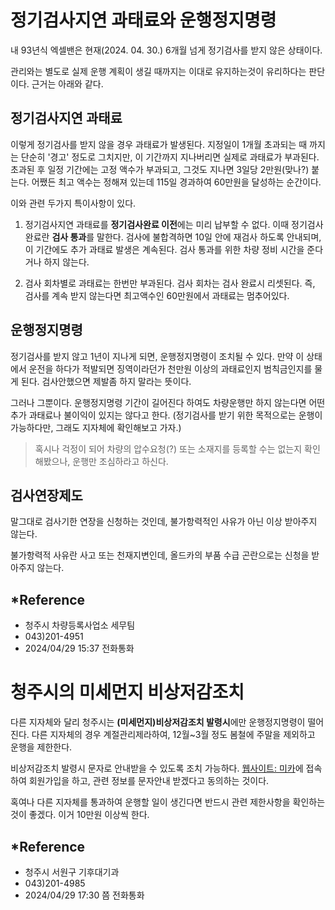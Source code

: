 # 정기검사지연 과태료와 운행정지명령

내 93년식 엑셀밴은 현재(2024. 04. 30.) 6개월 넘게 정기검사를 받지 않은 상태이다.

관리와는 별도로 실제 운행 계획이 생길 때까지는 이대로 유지하는것이 유리하다는 판단이다. 근거는 아래와 같다.

## 정기검사지연 과태료

이렇게 정기검사를 받지 않을 경우 과태료가 발생된다. 지정일이 1개월 초과되는 때 까지는 단순히 '경고' 정도로
그치지만, 이 기간까지 지나버리면 실제로 과태료가 부과된다. 초과된 후 일정 기간에는 고정 액수가 부과되고,
그것도 지나면 3일당 2만원(맞나?) 붙는다. 어쨌든 최고 액수는 정해져 있는데 115일 경과하여 60만원을 달성하는
순간이다.

이와 관련 두가지 특이사항이 있다. 

1. 정기검사지연 과태료를 **정기검사완료 이전**에는 미리 납부할 수 없다. 이때 정기검사 완료란 **검사 통과**를
말한다. 검사에 불합격하면 10일 안에 재검사 하도록 안내되며, 이 기간에도 추가 과태료 발생은 계속된다. 검사
통과를 위한 차량 정비 시간을 준다거나 하지 않는다.

2. 검사 회차별로 과태료는 한번만 부과된다. 검사 회차는 검사 완료시 리셋된다. 즉, 검사를 계속 받지
않는다면 최고액수인 60만원에서 과태료는 멈추어있다.

## 운행정지명령

정기검사를 받지 않고 1년이 지나게 되면, 운행정지명령이 조치될 수 있다. 만약 이 상태에서 운전을 하다가
적발되면 징역이라던가 천만원 이상의 과태료인지 범칙금인지를 물게 된다. 검사안했으면 제발좀 하지 말라는
뜻이다.

그러나 그뿐이다. 운행정지명령 기간이 길어진다 하여도 차량운행만 하지 않는다면 어떤 추가 과태료나 불이익이
있지는 않다고 한다. (정기검사를 받기 위한 목적으로는 운행이 가능하다만, 그래도 지자체에 확인해보고 가자.)

> 혹시나 걱정이 되어 차량의 압수요청(?) 또는 소재지를 등록할 수는 없는지 확인해봤으나, 운행만 조심하라고
하신다.

## 검사연장제도

말그대로 검사기한 연장을 신청하는 것인데, 불가항력적인 사유가 아닌 이상 받아주지 않는다.

불가항력적 사유란 사고 또는 천재지변인데, 올드카의 부품 수급 곤란으로는 신청을 받아주지 않는다.

## *Reference

- 청주시 차량등록사업소 세무팀
- 043)201-4951
- 2024/04/29 15:37 전화통화

# 청주시의 미세먼지 비상저감조치

다른 지자체와 달리 청주시는 **(미세먼지)비상저감조치 발령시**에만 운행정지명령이 떨어진다. 다른 지자체의
경우 계절관리제라하여, 12월~3월 정도 봄철에 주말을 제외하고 운행을 제한한다.

비상저감조치 발령시 문자로 안내받을 수 있도록 조치 가능하다. [웹사이트: 미카](www.mecar.or.kr)에 접속하여
회원가입을 하고, 관련 정보를 문자안내 받겠다고 동의하는 것이다.

혹여나 다른 지자체를 통과하여 운행할 일이 생긴다면 반드시 관련 제한사항을 확인하는것이 좋겠다. 이거 10만원
이상씩 한다.

## *Reference

- 청주시 서원구 기후대기과
- 043)201-4985
- 2024/04/29 17:30 쯤 전화통화
